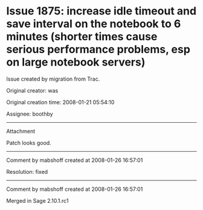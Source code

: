 # Issue 1875: increase idle timeout and save interval on the notebook to 6 minutes (shorter times cause serious performance problems, esp on large notebook servers)

Issue created by migration from Trac.

Original creator: was

Original creation time: 2008-01-21 05:54:10

Assignee: boothby




---

Attachment

Patch looks good.


---

Comment by mabshoff created at 2008-01-26 16:57:01

Resolution: fixed


---

Comment by mabshoff created at 2008-01-26 16:57:01

Merged in Sage 2.10.1.rc1
